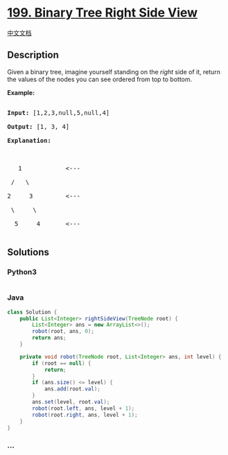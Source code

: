 # [199. Binary Tree Right Side View](https://leetcode.com/problems/binary-tree-right-side-view)

[中文文档](/solution/0100-0199/0199.Binary%20Tree%20Right%20Side%20View/README.md)

## Description

<p>Given a binary tree, imagine yourself standing on the <em>right</em> side of it, return the values of the nodes you can see ordered from top to bottom.</p>

<p><strong>Example:</strong></p>

<pre>

<strong>Input:</strong>&nbsp;[1,2,3,null,5,null,4]

<strong>Output:</strong>&nbsp;[1, 3, 4]

<strong>Explanation:

</strong>

   1            &lt;---

 /   \

2     3         &lt;---

 \     \

  5     4       &lt;---

</pre>

## Solutions

<!-- tabs:start -->

### **Python3**

```python

```

### **Java**

```java
class Solution {
    public List<Integer> rightSideView(TreeNode root) {
        List<Integer> ans = new ArrayList<>();
        robot(root, ans, 0);
        return ans;
    }

    private void robot(TreeNode root, List<Integer> ans, int level) {
        if (root == null) {
            return;
        }
        if (ans.size() <= level) {
            ans.add(root.val);
        }
        ans.set(level, root.val);
        robot(root.left, ans, level + 1);
        robot(root.right, ans, level + 1);
    }
}
```

### **...**

```

```

<!-- tabs:end -->
